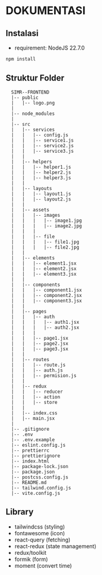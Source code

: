 # DOKUMENTASI

## Instalasi

-   requirement: NodeJS 22.7.0

```bash
npm install
```

## Struktur Folder

```
  SIMR--FRONTEND
  |-- public
  |   |-- logo.png
  |
  |-- node_modules
  |
  |-- src
  |   |-- services
  |   |   |-- config.js
  |   |   |-- service1.js
  |   |   |-- service2.js
  |   |   |-- service3.js
  |   |
  |   |-- helpers
  |   |   |-- helper1.js
  |   |   |-- helper2.js
  |   |   |-- helper3.js
  |   |
  |   |-- layouts
  |   |   |-- layout1.js
  |   |   |-- layout2.js
  |   |
  |   |-- assets
  |   |   |-- images
  |   |   |   |-- image1.jpg
  |   |   |   |-- image2.jpg
  |   |   |
  |   |   |-- file
  |   |   |   |-- file1.jpg
  |   |   |   |-- file2.jpg
  |   |
  |   |-- elements
  |   |   |-- element1.jsx
  |   |   |-- element2.jsx
  |   |   |-- element3.jsx
  |   |
  |   |-- components
  |   |   |-- component1.jsx
  |   |   |-- component2.jsx
  |   |   |-- component3.jsx
  |   |
  |   |-- pages
  |   |   |-- auth
  |   |   |   |-- auth1.jsx
  |   |   |   |-- auth2.jsx
  |   |   |
  |   |   |-- page1.jsx
  |   |   |-- page2.jsx
  |   |   |-- page3.jsx
  |   |
  |   |-- routes
  |   |   |-- route.js
  |   |   |-- auth.js
  |   |   |-- permision.js
  |   |
  |   |-- redux
  |   |   |-- reducer
  |   |   |-- action
  |   |   |-- store
  |   |
  |   |-- index.css
  |   |-- main.jsx
  |
  |-- .gitignore
  |-- .env
  |-- .env.example
  |-- eslint.config.js
  |-- prettierrc
  |-- prettierignore
  |-- index.html
  |-- package-lock.json
  |-- package.json
  |-- postcss.config.js
  |-- README.md
  |-- tailwind.config.js
  |-- vite.config.js
```

## Library

-   tailwindcss (styling)
-   fontawesome (icon)
-   react-query (fetching)
-   react-redux (state management)
-   redux/toolkit
-   formik (form)
-   moment (convert time)
